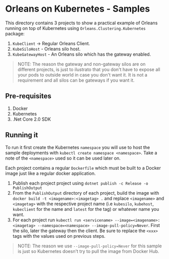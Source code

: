# Orleans on Kubernetes - Samples

This directory contains 3 projects to show a practical example of Orleans running on top of Kubernetes using `Orleans.Clustering.Kubernetes` package:

1. `KubeClient` -> Regular Orleans Client.
2. `KubeSiloHost` - Orleans silo host.
3. `KubeGatewayHost` - An Orleans silo which has the gateway enabled.

> NOTE: The reason the gateway and non-gateway silos are on different projects, is just to ilustrato that you don't have to expose all your pods to outside world in case you don't want it. It is not a requirement and all silos can be gateways if you want it.

## Pre-requisites

1. Docker
2. Kubernetes
3. .Net Core 2.0 SDK

## Running it

To run it first create the Kubernetes `namespace` you will use to host the sample deployments with `kubectl create namespace <namespace>`. Take a note of the `<namespace>` used so it can be used later on.

Each project contains a regular `Dockerfile` which must be built to a Docker image just like a regular docker application.

1. Publish each project project using `dotnet publish -c Release -o PublishOutput`
2. From the `PublishOutput` directory of each project, build the image with `docker build -t <imagename>:<imagetag> .` and replace `<imagename>` and `<imagetag>` with the respective project name (i.e `kubesilo`, `kubehost`, `kubeclient` for the name and `latest` for the tag) or whatever name you want.
3. For each project run `kubectl run <servicename> --image=<imagename>:<imagetag> --namespace=<namespace> --image-pull-policy=Never`. First the silo, later the gateway then the client. Be sure to replace the `<xxx>` tags with the values used on previous steps.

> NOTE: The reason we use `--image-pull-policy=Never` for this sample is just so Kubernetes doesn't try to pull the image from Docker Hub.



